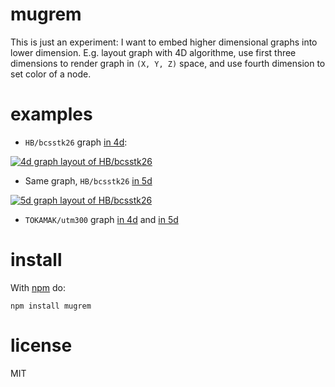 # mugrem

This is just an experiment: I want to embed higher dimensional graphs into
lower dimension. E.g. layout graph with 4D algorithme, use first three dimensions
to render graph in `(X, Y, Z)` space, and use fourth dimension to set color of
a node.

# examples

* `HB/bcsstk26` graph [in 4d](https://anvaka.github.io/mugrem/index.html?dim=4&url=//s3.amazonaws.com/yasiv_uf/out/HB/bcsstk26/index.js):

[![4d graph layout of HB/bcsstk26](http://i.imgur.com/CBxNtrG.gif)](https://anvaka.github.io/mugrem/index.html?dim=4&url=//s3.amazonaws.com/yasiv_uf/out/HB/bcsstk26/index.js)

* Same graph, `HB/bcsstk26` [in 5d](https://anvaka.github.io/mugrem/index.html?dim=5&url=//s3.amazonaws.com/yasiv_uf/out/HB/bcsstk26/index.js)

[![5d graph layout of HB/bcsstk26](http://i.imgur.com/dGinbM7.gif)](https://anvaka.github.io/mugrem/index.html?dim=5&url=//s3.amazonaws.com/yasiv_uf/out/HB/bcsstk26/index.js)

* `TOKAMAK/utm300` graph [in 4d](https://anvaka.github.io/mugrem/index.html?dim=4&url=//s3.amazonaws.com/yasiv_uf/out/TOKAMAK/utm300/index.js)
and [in 5d](https://anvaka.github.io/mugrem/index.html?dim=5&url=//s3.amazonaws.com/yasiv_uf/out/TOKAMAK/utm300/index.js)

# install

With [npm](https://npmjs.org) do:

```
npm install mugrem
```

# license

MIT
